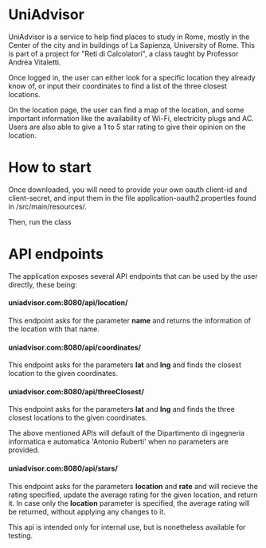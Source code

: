 # UniAdvisor

UniAdvisor is a service to help find places to study in Rome, mostly in the Center of the city and in buildings of La Sapienza, University of Rome.
This is part of a project for "Reti di Calcolatori", a class taught by Professor Andrea Vitaletti.

Once logged in, the user can either look for a specific location they already know of, or input their coordinates to find a list of the three closest locations. 

On the location page, the user can find a map of the location, and some important information like the availability of Wi-Fi, electricity plugs and AC.
Users are also able to give a 1 to 5 star rating to give their opinion on the location.

# How to start

Once downloaded, you will need to provide your own oauth client-id and client-secret, and input them in the file application-oauth2.properties found in /src/main/resources/.

Then, run the class 

# API endpoints
The application exposes several API endpoints that can be used by the user directly, these being:

<h4>uniadvisor.com:8080/api/location/</h4>
This endpoint asks for the parameter <b>name</b> and returns the information of the location with that name.

<h4>uniadvisor.com:8080/api/coordinates/</h4>
This endpoint asks for the parameters <b>lat</b> and <b>lng</b> and finds the closest location to the given coordinates.

<h4>uniadvisor.com:8080/api/threeClosest/</h4>
This endpoint asks for the parameters <b>lat</b> and <b>lng</b> and finds the three closest locations to the given coordinates.

The above mentioned APIs will default of the Dipartimento di ingegneria informatica e automatica 'Antonio Ruberti' when no parameters are provided.

<h4>uniadvisor.com:8080/api/stars/</h4>
This endpoint asks for the parameters <b>location</b> and <b>rate</b> and will recieve the rating specified, update the average rating for the given location, and return it.
In case only the <b>location</b> parameter is specified, the average rating will be returned, without applying any changes to it.

This api is intended only for internal use, but is nonetheless available for testing.